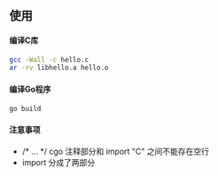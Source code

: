 ## 使用

#### 编译C库
```sh
gcc -Wall -c hello.c
ar -rv libhello.a hello.o
```

#### 编译Go程序
```sh
go build 
```

#### 注意事项
+ /* ... */ cgo 注释部分和 import "C" 之间不能存在空行
+ import 分成了两部分
